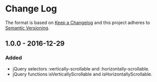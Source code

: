 # Change Log
The format is based on [Keep a Changelog](http://keepachangelog.com/)
and this project adheres to [Semantic Versioning](http://semver.org/).

##  1.0.0 - 2016-12-29
### Added
- jQuery selectors :vertically-scrollable and :horizontally-scrollable.
- jQuery functions isVerticallyScrollable and isHorizontallyScrollable.
